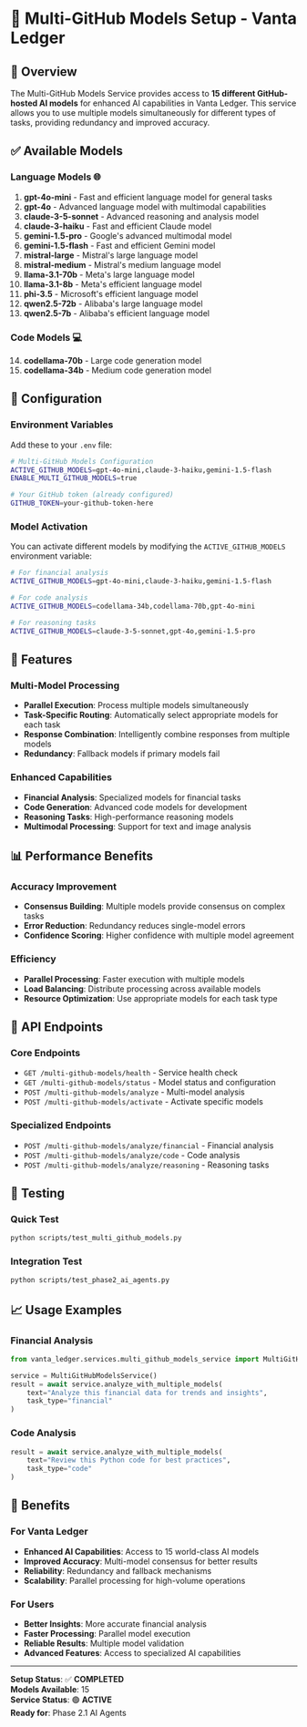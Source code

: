 # 🚀 Multi-GitHub Models Setup - Vanta Ledger

## 🎯 **Overview**

The Multi-GitHub Models Service provides access to **15 different GitHub-hosted AI models** for enhanced AI capabilities in Vanta Ledger. This service allows you to use multiple models simultaneously for different types of tasks, providing redundancy and improved accuracy.

## ✅ **Available Models**

### **Language Models** 🌐
1. **gpt-4o-mini** - Fast and efficient language model for general tasks
2. **gpt-4o** - Advanced language model with multimodal capabilities
3. **claude-3-5-sonnet** - Advanced reasoning and analysis model
4. **claude-3-haiku** - Fast and efficient Claude model
5. **gemini-1.5-pro** - Google's advanced multimodal model
6. **gemini-1.5-flash** - Fast and efficient Gemini model
7. **mistral-large** - Mistral's large language model
8. **mistral-medium** - Mistral's medium language model
9. **llama-3.1-70b** - Meta's large language model
10. **llama-3.1-8b** - Meta's efficient language model
11. **phi-3.5** - Microsoft's efficient language model
12. **qwen2.5-72b** - Alibaba's large language model
13. **qwen2.5-7b** - Alibaba's efficient language model

### **Code Models** 💻
14. **codellama-70b** - Large code generation model
15. **codellama-34b** - Medium code generation model

## 🔧 **Configuration**

### **Environment Variables**

Add these to your `.env` file:

```bash
# Multi-GitHub Models Configuration
ACTIVE_GITHUB_MODELS=gpt-4o-mini,claude-3-haiku,gemini-1.5-flash
ENABLE_MULTI_GITHUB_MODELS=true

# Your GitHub token (already configured)
GITHUB_TOKEN=your-github-token-here
```

### **Model Activation**

You can activate different models by modifying the `ACTIVE_GITHUB_MODELS` environment variable:

```bash
# For financial analysis
ACTIVE_GITHUB_MODELS=gpt-4o-mini,claude-3-haiku,gemini-1.5-flash

# For code analysis
ACTIVE_GITHUB_MODELS=codellama-34b,codellama-70b,gpt-4o-mini

# For reasoning tasks
ACTIVE_GITHUB_MODELS=claude-3-5-sonnet,gpt-4o,gemini-1.5-pro
```

## 🚀 **Features**

### **Multi-Model Processing**
- **Parallel Execution**: Process multiple models simultaneously
- **Task-Specific Routing**: Automatically select appropriate models for each task
- **Response Combination**: Intelligently combine responses from multiple models
- **Redundancy**: Fallback models if primary models fail

### **Enhanced Capabilities**
- **Financial Analysis**: Specialized models for financial tasks
- **Code Generation**: Advanced code models for development
- **Reasoning Tasks**: High-performance reasoning models
- **Multimodal Processing**: Support for text and image analysis

## 📊 **Performance Benefits**

### **Accuracy Improvement**
- **Consensus Building**: Multiple models provide consensus on complex tasks
- **Error Reduction**: Redundancy reduces single-model errors
- **Confidence Scoring**: Higher confidence with multiple model agreement

### **Efficiency**
- **Parallel Processing**: Faster execution with multiple models
- **Load Balancing**: Distribute processing across available models
- **Resource Optimization**: Use appropriate models for each task type

## 🔧 **API Endpoints**

### **Core Endpoints**
- `GET /multi-github-models/health` - Service health check
- `GET /multi-github-models/status` - Model status and configuration
- `POST /multi-github-models/analyze` - Multi-model analysis
- `POST /multi-github-models/activate` - Activate specific models

### **Specialized Endpoints**
- `POST /multi-github-models/analyze/financial` - Financial analysis
- `POST /multi-github-models/analyze/code` - Code analysis
- `POST /multi-github-models/analyze/reasoning` - Reasoning tasks

## 🧪 **Testing**

### **Quick Test**
```bash
python scripts/test_multi_github_models.py
```

### **Integration Test**
```bash
python scripts/test_phase2_ai_agents.py
```

## 📈 **Usage Examples**

### **Financial Analysis**
```python
from vanta_ledger.services.multi_github_models_service import MultiGitHubModelsService

service = MultiGitHubModelsService()
result = await service.analyze_with_multiple_models(
    text="Analyze this financial data for trends and insights",
    task_type="financial"
)
```

### **Code Analysis**
```python
result = await service.analyze_with_multiple_models(
    text="Review this Python code for best practices",
    task_type="code"
)
```

## 🎯 **Benefits**

### **For Vanta Ledger**
- **Enhanced AI Capabilities**: Access to 15 world-class AI models
- **Improved Accuracy**: Multi-model consensus for better results
- **Reliability**: Redundancy and fallback mechanisms
- **Scalability**: Parallel processing for high-volume operations

### **For Users**
- **Better Insights**: More accurate financial analysis
- **Faster Processing**: Parallel model execution
- **Reliable Results**: Multiple model validation
- **Advanced Features**: Access to specialized AI capabilities

---

**Setup Status**: ✅ **COMPLETED**  
**Models Available**: 15  
**Service Status**: 🟢 **ACTIVE**  
**Ready for**: Phase 2.1 AI Agents
